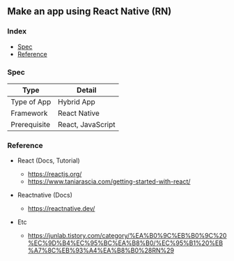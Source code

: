 ## Make an app using React Native (RN)

### Index

- [Spec](https://github.com/kcm123/appForMom#spec)
- [Reference](https://github.com/kcm123/appForMom#reference)

### Spec

| Type         | Detail            |
| ------------ | ----------------- |
| Type of App  | Hybrid App        |
| Framework    | React Native      |
| Prerequisite | React, JavaScript |

### Reference

- React (Docs, Tutorial)
  - https://reactjs.org/ 
  - https://www.taniarascia.com/getting-started-with-react/
- Reactnative (Docs)
  - https://reactnative.dev/

- Etc
  - https://junlab.tistory.com/category/%EA%B0%9C%EB%B0%9C%20%EC%9D%B4%EC%95%BC%EA%B8%B0/%EC%95%B1%20%EB%A7%8C%EB%93%A4%EA%B8%B0%28RN%29

### 
